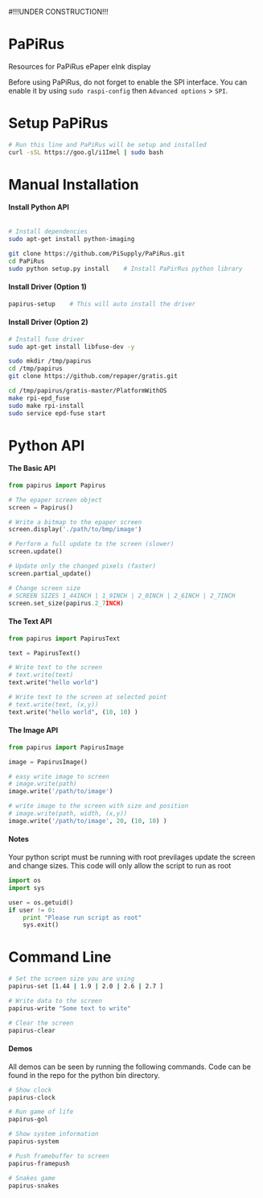 #!!!UNDER CONSTRUCTION!!!

# PaPiRus
Resources for PaPiRus ePaper eInk display

Before using PaPiRus, do not forget to enable the SPI interface. You can enable it by using `sudo raspi-config` then `Advanced options` > `SPI`. 

# Setup PaPiRus
```bash
# Run this line and PaPiRus will be setup and installed
curl -sSL https://goo.gl/i1Imel | sudo bash
```

# Manual Installation

#### Install Python API
```bash

# Install dependencies
sudo apt-get install python-imaging

git clone https://github.com/PiSupply/PaPiRus.git
cd PaPiRus
sudo python setup.py install    # Install PaPirRus python library
```

#### Install Driver (Option 1)
```bash
papirus-setup    # This will auto install the driver
````

#### Install Driver (Option 2)
```bash
# Install fuse driver
sudo apt-get install libfuse-dev -y

sudo mkdir /tmp/papirus
cd /tmp/papirus
git clone https://github.com/repaper/gratis.git

cd /tmp/papirus/gratis-master/PlatformWithOS
make rpi-epd_fuse
sudo make rpi-install
sudo service epd-fuse start
```

# Python API

#### The Basic API

```python
from papirus import Papirus

# The epaper screen object
screen = Papirus()

# Write a bitmap to the epaper screen
screen.display('./path/to/bmp/image')

# Perform a full update to the screen (slower)
screen.update()

# Update only the changed pixels (faster)
screen.partial_update()

# Change screen size
# SCREEN SIZES 1_44INCH | 1_9INCH | 2_0INCH | 2_6INCH | 2_7INCH
screen.set_size(papirus.2_7INCH)

```

#### The Text API
```python
from papirus import PapirusText

text = PapirusText()

# Write text to the screen
# text.write(text)
text.write("hello world")

# Write text to the screen at selected point
# text.write(text, (x,y))
text.write("hello world", (10, 10) )
```

#### The Image API
```python
from papirus import PapirusImage

image = PapirusImage()

# easy write image to screen
# image.write(path)
image.write('/path/to/image')

# write image to the screen with size and position
# image.write(path, width, (x,y))
image.write('/path/to/image', 20, (10, 10) )
```
#### Notes

Your python script must be running with root previlages update the screen and change sizes.
This code will only allow the script to run as root

```python
import os
import sys

user = os.getuid()
if user != 0:
    print "Please run script as root"
    sys.exit()
```

# Command Line

```bash
# Set the screen size you are using
papirus-set [1.44 | 1.9 | 2.0 | 2.6 | 2.7 ]

# Write data to the screen
papirus-write "Some text to write"

# Clear the screen
papirus-clear
```

#### Demos
All demos can be seen by running the following commands. Code can be found in the repo for the python bin directory. 

```bash
# Show clock
papirus-clock

# Run game of life
papirus-gol

# Show system information
papirus-system

# Push framebuffer to screen
papirus-framepush

# Snakes game
papirus-snakes
```
